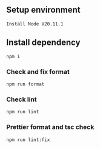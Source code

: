 ## Setup environment 
`Install Node V20.11.1`

## Install dependency
`npm i`

### Check and fix format
`npm run format`

### Check lint
`npm run lint`

### Prettier format and tsc check
`npm run lint:fix`